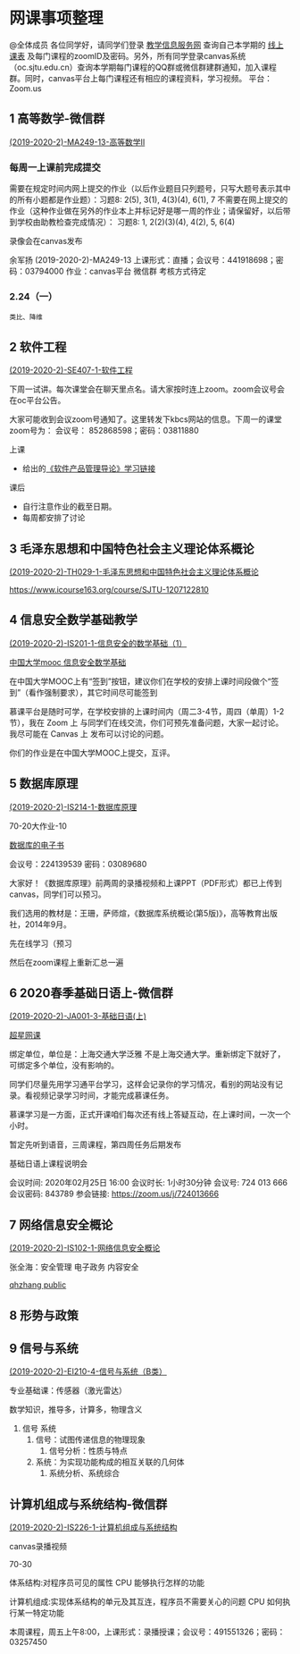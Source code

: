# 网课事项整理

@全体成员 各位同学好，请同学们登录
[教学信息服务网](http://kbcx.sjtu.edu.cn)
查询自己本学期的
[线上课表](http://kbcx.sjtu.edu.cn/kbcx/xskbcx_cxXskbcxIndex.html?gnmkdm=N2151&layout=default&su=518021910331)
及每门课程的zoomID及密码。另外，所有同学登录canvas系统（oc.sjtu.edu.cn）查询本学期每门课程的QQ群或微信群建群通知，加入课程群。同时，canvas平台上每门课程还有相应的课程资料，学习视频。
平台：Zoom.us

## 1 高等数学-微信群

[(2019-2020-2)-MA249-13-高等数学II](https://oc.sjtu.edu.cn/courses/18276)

### 每周一上课前完成提交

需要在规定时间内网上提交的作业（以后作业题目只列题号，只写大题号表示其中的所有小题都是作业题）：习题8: 2(5), 3(1), 4(3)(4), 6(1), 7
不需要在网上提交的作业（这种作业做在另外的作业本上并标记好是哪一周的作业；请保留好，以后带到学校由助教检查完成情况）： 习题8: 1, 2(2)(3)(4), 4(2), 5, 6(4)

录像会在canvas发布

余军扬
(2019-2020-2)-MA249-13
上课形式：直播；会议号：441918698；密码：03794000
作业：canvas平台 微信群
考核方式待定

### 2.24（一）

    类比、降维

## 2 软件工程

[(2019-2020-2)-SE407-1-软件工程](https://oc.sjtu.edu.cn/courses/17210)

下周一试讲。每次课堂会在聊天里点名。请大家按时连上zoom。zoom会议号会在oc平台公告。

大家可能收到会议zoom号通知了。这里转发下kbcs网站的信息。下周一的课堂zoom号为： 会议号：
852868598；密码：03811880

上课

- 给出的[《软件产品管理导论》学习链接](https://www.coursera.org/learn/introduction-to-software-product-management?specialization=product-management)

课后

- 自行注意作业的截至日期。
- 每周都安排了讨论

## 3 毛泽东思想和中国特色社会主义理论体系概论

[(2019-2020-2)-TH029-1-毛泽东思想和中国特色社会主义理论体系概论](https://oc.sjtu.edu.cn/courses/18232)

https://www.icourse163.org/course/SJTU-1207122810

## 4 信息安全数学基础教学

[(2019-2020-2)-IS201-1-信息安全的数学基础（1）](https://oc.sjtu.edu.cn/courses/17217)

[中国大学mooc 信息安全数学基础](https://www.icourse163.org/learn/SJTU-1003379015?tid=1450226487#/learn/content)

在中国大学MOOC上有“签到”按钮，建议你们在学校的安排上课时间段做个“签到”（看作强制要求），其它时间尽可能签到

慕课平台是随时可学，在学校安排的上课时间内（周二3-4节，周四（单周）1-2节），我在 Zoom 上 与同学们在线交流，你们可预先准备问题，大家一起讨论。我尽可能在 Canvas 上 发布可以讨论的问题。

你们的作业是在中国大学MOOC上提交，互评。

## 5 数据库原理

[(2019-2020-2)-IS214-1-数据库原理](https://oc.sjtu.edu.cn/courses/17227)

70-20大作业-10

[数据库的电子书](http://jcfb.lib.sjtu.edu.cn/elecref/link/link.asp?bookid=978-7-04-040664-1)

会议号：224139539
密码：03089680

大家好！《数据库原理》前两周的录播视频和上课PPT（PDF形式）都已上传到canvas，同学们可以预习。

我们选用的教材是：王珊，萨师煊，《数据库系统概论(第5版)》，高等教育出版社，2014年9月。

先在线学习（预习

然后在zoom课程上重新汇总一遍

## 6 2020春季基础日语上-微信群

[(2019-2020-2)-JA001-3-基础日语(上)](https://oc.sjtu.edu.cn/courses/18188)

[超星网课](http://i.mooc.chaoxing.com/settings/info?t=1582429668732)

绑定单位，单位是：上海交通大学泛雅      不是上海交通大学。重新绑定下就好了，可绑定多个单位，没有影响的。

同学们尽量先用学习通平台学习，这样会记录你的学习情况，看别的网站没有记录。看视频记录学习时间，才能完成慕课任务。

慕课学习是一方面，正式开课咱们每次还有线上答疑互动，在上课时间，一次一个小时。

暂定先听到语音，三周课程，第四周任务后期发布

基础日语上课程说明会

会议时间:
2020年02月25日 16:00
会议时长:
1小时30分钟
会议号:
724 013 666
会议密码:
843789
参会链接:
https://zoom.us/j/724013666

## 7 网络信息安全概论

[(2019-2020-2)-IS102-1-网络信息安全概论](https://oc.sjtu.edu.cn/courses/17208)

张全海：安全管理 电子政务 内容安全

[qhzhang public](ftp://public.sjtu.edu.cn)

## 8 形势与政策

## 9 信号与系统

[(2019-2020-2)-EI210-4-信号与系统（B类）](https://oc.sjtu.edu.cn/courses/18616)

专业基础课：传感器（激光雷达）

数学知识，推导多，计算多，物理含义

1. 信号 系统
   1. 信号：试图传递信息的物理现象
      1. 信号分析：性质与特点
   2. 系统：为实现功能构成的相互关联的几何体
      1. 系统分析、系统综合

## 计算机组成与系统结构-微信群

[(2019-2020-2)-IS226-1-计算机组成与系统结构](https://oc.sjtu.edu.cn/courses/17207)

canvas录播视频

70-30

体系结构:对程序员可见的属性
   CPU 能够执行怎样的功能

计算机组成:实现体系结构的单元及其互连，程序员不需要关心的问题
   CPU 如何执行某一特定功能

本周课程，周五上午8:00，上课形式：录播授课；会议号：491551326；密码：03257450